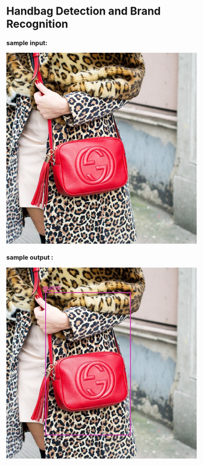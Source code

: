 # Handbag Detection and Brand Recognition

 ### sample input:
<img src="https://github.com/NYU-CDS-Capstone-Project/Fashion_Apparel_Detection/blob/master/Final_Product/yolov3/bag.jpg"/>  


 ### sample output :
  <img src="https://github.com/NYU-CDS-Capstone-Project/Fashion_Apparel_Detection/blob/master/Final_Product/yolov3/object-detection.jpg"/>  



 
 
